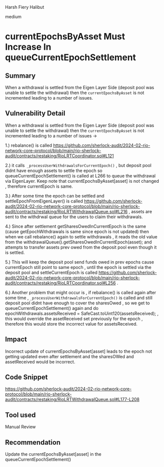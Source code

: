 Harsh Fiery Halibut

medium

# currentEpochsByAsset Must Increase In queueCurrentEpochSettlement

## Summary

 When a withdrawal is settled from the Eigen Layer Side (deposit pool was unable to settle the withdrawal) then the `currentEpochsByAsset` is not incremented leading to a number of issues.

## Vulnerability Detail

When a withdrawal is settled from the Eigen Layer Side (deposit pool was unable to settle the withdrawal) then the `currentEpochsByAsset` is not incremented leading to a number of issues -> 
  
  1.) rebalance() is called https://github.com/sherlock-audit/2024-02-rio-network-core-protocol/blob/main/rio-sherlock-audit/contracts/restaking/RioLRTCoordinator.sol#L121
  
  2.)  it calls` _processUserWithdrawalsForCurrentEpoch()`   , but deposit pool didnt have enough assets to settle the epoch so queueCurrentEpochSettlement() is called at L266 to queue the withdrawal via EigenLayer. Keep note that currentEpochsByAsset[asset] is not changed , therefore currentEpoch is same.
  
  3.) After some time the epoch can be settled and  settleEpochFromEigenLayer() is called https://github.com/sherlock-audit/2024-02-rio-network-core-protocol/blob/main/rio-sherlock-audit/contracts/restaking/RioLRTWithdrawalQueue.sol#L216
  , assets are sent to the withdrwal queue for the users to claim their withdrawals.
  
  4.)  Since after settlement  getSharesOwedInCurrentEpoch is the same (cause getEpochWithdrawals is same since epoch is not updated) then when we call rebalance() again to settle withdrawals , it reads the old value from the withdrawalQueue().getSharesOwedInCurrentEpoch(asset); and attempts to transfer assets prev owed from the deposit pool even though it is settled.
 
  5.) This will keep the deposit pool send funds owed in prev epochs cause currentEpoch still point to same epoch , until the 
  epoch is settled via the deposit pool and settleCurrentEpoch is called https://github.com/sherlock-audit/2024-02-rio-network-core-protocol/blob/main/rio-sherlock-audit/contracts/restaking/RioLRTCoordinator.sol#L256
  . 

  6.) Another problem that might occur is , if rebalance() is called again after some time , `_processUserWithdrawalsForCurrentEpoch()` is called and still deposit pool didnt have enough to cover the sharesOwed  , so we get to queueCurrentEpochSettlement() again and do epochWithdrawals.assetsReceived = SafeCast.toUint120(assetsReceived); , this would override the assetReceived set previously for the epoch , therefore this would store the incorrect value for assetsReceived.

## Impact

 Incorrect update of currentEpochsByAsset[asset] leads to the epoch not getting updated even after settlement and the sharesOWed and assetReceived would be incorrect.

## Code Snippet

https://github.com/sherlock-audit/2024-02-rio-network-core-protocol/blob/main/rio-sherlock-audit/contracts/restaking/RioLRTWithdrawalQueue.sol#L177-L208

## Tool used

Manual Review

## Recommendation

  Update the currentEpochsByAsset[asset] in the queueCurrentEpochSettlement()
